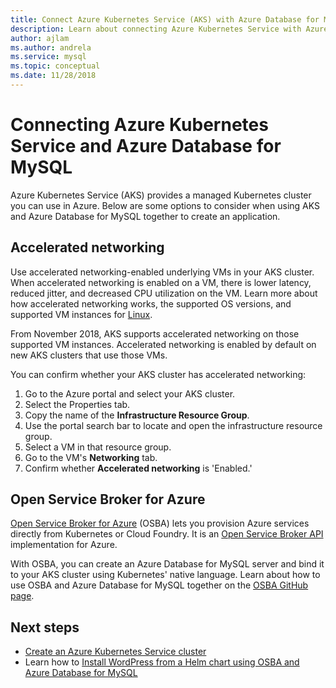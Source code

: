 ```yaml
---
title: Connect Azure Kubernetes Service (AKS) with Azure Database for MySQL
description: Learn about connecting Azure Kubernetes Service with Azure Database for MySQL
author: ajlam
ms.author: andrela
ms.service: mysql
ms.topic: conceptual
ms.date: 11/28/2018
---
```



# Connecting Azure Kubernetes Service and Azure Database for MySQL

Azure Kubernetes Service (AKS) provides a managed Kubernetes cluster you can use in Azure. Below are some options to consider when using AKS and Azure Database for MySQL together to create an application.


## Accelerated networking
Use accelerated networking-enabled underlying VMs in your AKS cluster. When accelerated networking is enabled on a VM, there is lower latency, reduced jitter, and decreased CPU utilization on the VM. Learn more about how accelerated networking works, the supported OS versions, and supported VM instances for [Linux](../virtual-network/create-vm-accelerated-networking-cli.md).

From November 2018, AKS supports accelerated networking on those supported VM instances. Accelerated networking is enabled by default on new AKS clusters that use those VMs.

You can confirm whether your AKS cluster has accelerated networking:
1. Go to the Azure portal and select your AKS cluster.
2. Select the Properties tab.
3. Copy the name of the **Infrastructure Resource Group**.
4. Use the portal search bar to locate and open the infrastructure resource group.
5. Select a VM in that resource group.
6. Go to the VM's **Networking** tab.
7. Confirm whether **Accelerated networking** is 'Enabled.'


## Open Service Broker for Azure 
[Open Service Broker for Azure](https://github.com/Azure/open-service-broker-azure/blob/master/README.md) (OSBA) lets you provision Azure services directly from Kubernetes or Cloud Foundry. It is an [Open Service Broker API](https://www.openservicebrokerapi.org/) implementation for Azure.

With OSBA, you can create an Azure Database for MySQL server and bind it to your AKS cluster using Kubernetes' native language. Learn about how to use OSBA and Azure Database for MySQL together on the [OSBA GitHub page](https://github.com/Azure/open-service-broker-azure/blob/master/docs/modules/mysql.md). 



## Next steps
- [Create an Azure Kubernetes Service cluster](../aks/kubernetes-walkthrough.md)
- Learn how to [Install WordPress from a Helm chart using OSBA and Azure Database for MySQL](../aks/integrate-azure.md)
